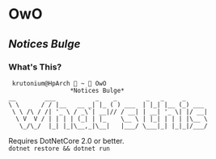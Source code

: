 # OwO
## *Notices Bulge*
### What's This?

```
 krutonium@HpArch  ~  OwO
                 *Notices Bulge*
__        ___           _    _        _   _     _      
\ \      / / |__   __ _| |_ ( ) ___  | |_| |__ (_) ___ 
 \ \ /\ / /| '_ \ / _\`| __|// / __| | __| '_ \| |/ __|
  \ V  V / | | | | (_| | |_    \__ \ | |_| | | | |\__ \
   \_/\_/  |_| |_|\__,_|\__|   |___/ \___|_| |_|_|/___/
```

Requires DotNetCore 2.0 or better.  
`dotnet restore && dotnet run`
